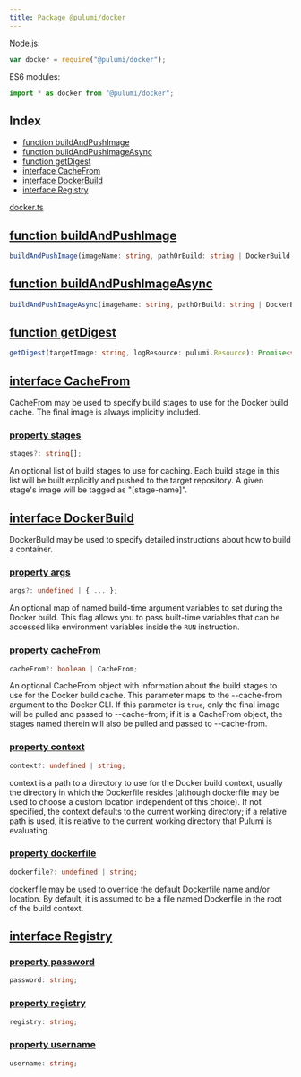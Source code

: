 ```yaml
---
title: Package @pulumi/docker
---
```



Node.js:

```javascript
var docker = require("@pulumi/docker");
```

ES6 modules:

```typescript
import * as docker from "@pulumi/docker";
```

<h2 class="pdoc-module-header">Index</h2>

* <a href="#buildAndPushImage">function buildAndPushImage</a>
* <a href="#buildAndPushImageAsync">function buildAndPushImageAsync</a>
* <a href="#getDigest">function getDigest</a>
* <a href="#CacheFrom">interface CacheFrom</a>
* <a href="#DockerBuild">interface DockerBuild</a>
* <a href="#Registry">interface Registry</a>

<a href="/docker.ts">docker.ts</a> 


<h2 class="pdoc-module-header" id="buildAndPushImage">
<a class="pdoc-member-name" href="/docker.ts#L118">function buildAndPushImage</a>
</h2>

```typescript
buildAndPushImage(imageName: string, pathOrBuild: string | DockerBuild, repositoryUrl: pulumi.Input<string>, logResource: pulumi.Resource, connectToRegistry: { ... }): pulumi.Output<string>
```

<h2 class="pdoc-module-header" id="buildAndPushImageAsync">
<a class="pdoc-member-name" href="/docker.ts#L131">function buildAndPushImageAsync</a>
</h2>

```typescript
buildAndPushImageAsync(imageName: string, pathOrBuild: string | DockerBuild, repositoryUrl: string, logResource: pulumi.Resource, connectToRegistry?: undefined | { ... }): Promise<string>
```

<h2 class="pdoc-module-header" id="getDigest">
<a class="pdoc-member-name" href="/docker.ts#L368">function getDigest</a>
</h2>

```typescript
getDigest(targetImage: string, logResource: pulumi.Resource): Promise<string | undefined>
```

<h2 class="pdoc-module-header" id="CacheFrom">
<a class="pdoc-member-name" href="/docker.ts#L32">interface CacheFrom</a>
</h2>

CacheFrom may be used to specify build stages to use for the Docker build cache. The final image
is always implicitly included.

<h3 class="pdoc-member-header">
<a class="pdoc-child-name" href="/docker.ts#L38">property stages</a>
</h3>

```typescript
stages?: string[];
```


An optional list of build stages to use for caching. Each build stage in this list will be
built explicitly and pushed to the target repository. A given stage's image will be tagged as
"[stage-name]".

<h2 class="pdoc-module-header" id="DockerBuild">
<a class="pdoc-member-name" href="/docker.ts#L44">interface DockerBuild</a>
</h2>

DockerBuild may be used to specify detailed instructions about how to build a container.

<h3 class="pdoc-member-header">
<a class="pdoc-child-name" href="/docker.ts#L63">property args</a>
</h3>

```typescript
args?: undefined | { ... };
```


An optional map of named build-time argument variables to set during the Docker build.  This
flag allows you to pass built-time variables that can be accessed like environment variables
inside the `RUN` instruction.

<h3 class="pdoc-member-header">
<a class="pdoc-child-name" href="/docker.ts#L72">property cacheFrom</a>
</h3>

```typescript
cacheFrom?: boolean | CacheFrom;
```


An optional CacheFrom object with information about the build stages to use for the Docker
build cache. This parameter maps to the --cache-from argument to the Docker CLI. If this
parameter is `true`, only the final image will be pulled and passed to --cache-from; if it is
a CacheFrom object, the stages named therein will also be pulled and passed to --cache-from.

<h3 class="pdoc-member-header">
<a class="pdoc-child-name" href="/docker.ts#L52">property context</a>
</h3>

```typescript
context?: undefined | string;
```


context is a path to a directory to use for the Docker build context, usually the directory
in which the Dockerfile resides (although dockerfile may be used to choose a custom location
independent of this choice). If not specified, the context defaults to the current working
directory; if a relative path is used, it is relative to the current working directory that
Pulumi is evaluating.

<h3 class="pdoc-member-header">
<a class="pdoc-child-name" href="/docker.ts#L57">property dockerfile</a>
</h3>

```typescript
dockerfile?: undefined | string;
```


dockerfile may be used to override the default Dockerfile name and/or location.  By default,
it is assumed to be a file named Dockerfile in the root of the build context.

<h2 class="pdoc-module-header" id="Registry">
<a class="pdoc-member-name" href="/docker.ts#L22">interface Registry</a>
</h2>
<h3 class="pdoc-member-header">
<a class="pdoc-child-name" href="/docker.ts#L25">property password</a>
</h3>

```typescript
password: string;
```

<h3 class="pdoc-member-header">
<a class="pdoc-child-name" href="/docker.ts#L23">property registry</a>
</h3>

```typescript
registry: string;
```

<h3 class="pdoc-member-header">
<a class="pdoc-child-name" href="/docker.ts#L24">property username</a>
</h3>

```typescript
username: string;
```

